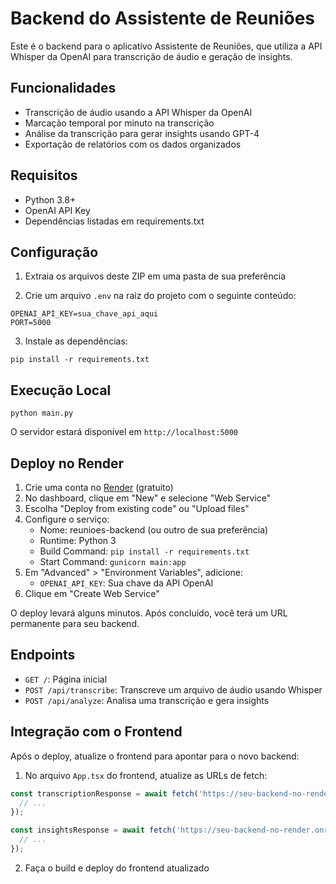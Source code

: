 # Backend do Assistente de Reuniões

Este é o backend para o aplicativo Assistente de Reuniões, que utiliza a API Whisper da OpenAI para transcrição de áudio e geração de insights.

## Funcionalidades

- Transcrição de áudio usando a API Whisper da OpenAI
- Marcação temporal por minuto na transcrição
- Análise da transcrição para gerar insights usando GPT-4
- Exportação de relatórios com os dados organizados

## Requisitos

- Python 3.8+
- OpenAI API Key
- Dependências listadas em requirements.txt

## Configuração

1. Extraia os arquivos deste ZIP em uma pasta de sua preferência

2. Crie um arquivo `.env` na raiz do projeto com o seguinte conteúdo:
```
OPENAI_API_KEY=sua_chave_api_aqui
PORT=5000
```

3. Instale as dependências:
```
pip install -r requirements.txt
```

## Execução Local

```
python main.py
```

O servidor estará disponível em `http://localhost:5000`

## Deploy no Render

1. Crie uma conta no [Render](https://render.com/) (gratuito)
2. No dashboard, clique em "New" e selecione "Web Service"
3. Escolha "Deploy from existing code" ou "Upload files"
4. Configure o serviço:
   - Nome: reunioes-backend (ou outro de sua preferência)
   - Runtime: Python 3
   - Build Command: `pip install -r requirements.txt`
   - Start Command: `gunicorn main:app`
5. Em "Advanced" > "Environment Variables", adicione:
   - `OPENAI_API_KEY`: Sua chave da API OpenAI
6. Clique em "Create Web Service"

O deploy levará alguns minutos. Após concluído, você terá um URL permanente para seu backend.

## Endpoints

- `GET /`: Página inicial
- `POST /api/transcribe`: Transcreve um arquivo de áudio usando Whisper
- `POST /api/analyze`: Analisa uma transcrição e gera insights

## Integração com o Frontend

Após o deploy, atualize o frontend para apontar para o novo backend:

1. No arquivo `App.tsx` do frontend, atualize as URLs de fetch:
```javascript
const transcriptionResponse = await fetch('https://seu-backend-no-render.onrender.com/api/transcribe', {
  // ...
});

const insightsResponse = await fetch('https://seu-backend-no-render.onrender.com/api/analyze', {
  // ...
});
```

2. Faça o build e deploy do frontend atualizado
